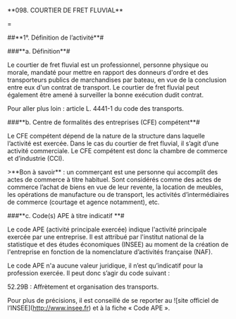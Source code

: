 \*\*098. COURTIER DE FRET FLUVIAL\*\*

=

\#\#\*\*1°. Définition de l’activité\*\*\#

\#\#\#\*\*a. Définition\*\*\#

Le courtier de fret fluvial est un professionnel, personne physique ou morale, mandaté pour mettre en rapport des donneurs d'ordre et des transporteurs publics de marchandises par bateau, en vue de la conclusion entre eux d'un contrat de transport. Le courtier de fret fluvial peut également être amené à surveiller la bonne exécution dudit contrat.

Pour aller plus loin : article L. 4441-1 du code des transports.

\#\#\#\*\*b. Centre de formalités des entreprises (CFE) compétent\*\*\#

Le CFE compétent dépend de la nature de la structure dans laquelle l’activité est exercée. Dans le cas du courtier de fret fluvial, il s’agit d’une activité commerciale. Le CFE compétent est donc la chambre de commerce et d’industrie (CCI).

&gt;\*\*Bon à savoir\*\* : un commerçant est une personne qui accomplit des actes de commerce à titre habituel. Sont considérés comme des actes de commerce l’achat de biens en vue de leur revente, la location de meubles, les opérations de manufacture ou de transport, les activités d’intermédiaires de commerce (courtage et agence notamment), etc.

\#\#\#\*\*c. Code(s) APE à titre indicatif \*\*\#

Le code APE (activité principale exercée) indique l'activité principale exercée par une entreprise. Il est attribué par l'institut national de la statistique et des études économiques (INSEE) au moment de la création de l'entreprise en fonction de la nomenclature d’activités française (NAF).

Le code APE n'a aucune valeur juridique, il n’est qu’indicatif pour la profession exercée. Il peut donc s’agir du code suivant :

52.29B : Affrètement et organisation des transports.

Pour plus de précisions, il est conseillé de se reporter au !\[site officiel de l’INSEE\](<http://www.insee.fr>) et à la fiche « Code APE ».
